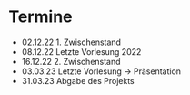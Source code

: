 # Termine

- 02.12.22 1. Zwischenstand
- 08.12.22 Letzte Vorlesung 2022
- 16.12.22 2. Zwischenstand
- 03.03.23 Letzte Vorlesung -> Präsentation
- 31.03.23 Abgabe des Projekts

